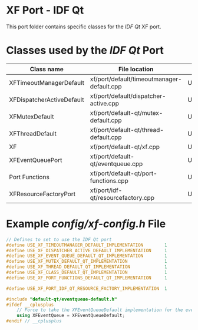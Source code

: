 # XF Port - IDF Qt

This port folder contains specific classes for the _IDF Qt_
XF port.

# Classes used by the _IDF Qt_ Port

| Class name | File location | Define to set |
|--|--|--|
| XFTimeoutManagerDefault | xf/port/default/timeoutmanager-default.cpp | USE_XF_TIMEOUTMANAGER_DEFAULT_IMPLEMENTATION |
| XFDispatcherActiveDefault | xf/port/default/dispatcher-active.cpp | USE_XF_DISPATCHER_ACTIVE_DEFAULT_IMPLEMENTATION |
| XFMutexDefault | xf/port/default-qt/mutex-default.cpp | USE_XF_MUTEX_DEFAULT_QT_IMPLEMENTATION |
| XFThreadDefault | xf/port/default-qt/thread-default.cpp | USE_XF_THREAD_DEFAULT_QT_IMPLEMENTATION |
| XF | xf/port/default-qt/xf.cpp | USE_XF_CLASS_DEFAULT_QT_IMPLEMENTATION |
| XFEventQueuePort | xf/port/default-qt/eventqueue.cpp | USE_XF_EVENT_QUEUE_DEFAULT_QT_IMPLEMENTATION |
| Port Functions | xf/port/default-qt/port-functions.cpp | USE_XF_PORT_FUNCTIONS_DEFAULT_QT_IMPLEMENTATION |
| XFResourceFactoryPort | xf/port/idf-qt/resourcefactory.cpp | USE_XF_PORT_IDF_QT_RESOURCE_FACTORY_IMPLEMENTATION |

# Example _config/xf-config.h_ File

```c++
// Defines to set to use the IDF Qt port
#define USE_XF_TIMEOUTMANAGER_DEFAULT_IMPLEMENTATION        1
#define USE_XF_DISPATCHER_ACTIVE_DEFAULT_IMPLEMENTATION     1
#define USE_XF_EVENT_QUEUE_DEFAULT_QT_IMPLEMENTATION        1
#define USE_XF_MUTEX_DEFAULT_QT_IMPLEMENTATION              1
#define USE_XF_THREAD_DEFAULT_QT_IMPLEMENTATION             1
#define USE_XF_CLASS_DEFAULT_QT_IMPLEMENTATION              1
#define USE_XF_PORT_FUNCTIONS_DEFAULT_QT_IMPLEMENTATION     1

#define USE_XF_PORT_IDF_QT_RESOURCE_FACTORY_IMPLEMENTATION  1

#include "default-qt/eventqueue-default.h"
#ifdef __cplusplus
    // Force to take the XFEventQueueDefault implementation for the event queue
    using XFEventQueue = XFEventQueueDefault;
#endif // __cplusplus
```